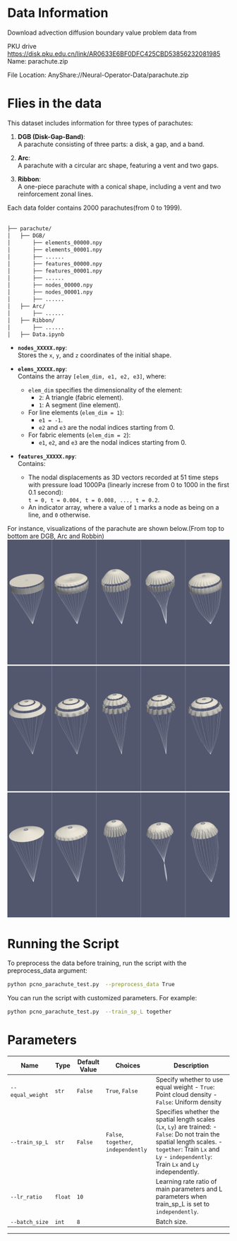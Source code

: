 # Data Information

Download advection diffusion boundary value problem  data from 

PKU drive
https://disk.pku.edu.cn/link/AR0633E6BF0DFC425CBD53856232081985
Name: parachute.zip

File Location: AnyShare://Neural-Operator-Data/parachute.zip

# Flies in the data
This dataset includes information for three types of parachutes:  

1. **DGB (Disk-Gap-Band)**:  
   A parachute consisting of three parts: a disk, a gap, and a band.  

2. **Arc**:  
   A parachute with a circular arc shape, featuring a vent and two gaps.  

3. **Ribbon**:  
   A one-piece parachute with a conical shape, including a vent and two reinforcement zonal lines.  

Each data folder contains 2000 parachutes(from 0 to 1999).
<pre style="white-space: pre-wrap;"><code>
├── parachute/
│   ├── DGB/
│       ├── elements_00000.npy
│       ├── elements_00001.npy
│       ├── ......
│       ├── features_00000.npy
│       ├── features_00001.npy
│       ├── ......
│       ├── nodes_00000.npy
│       ├── nodes_00001.npy
│       ├── ......
│   ├── Arc/
│       ├── ......
│   ├── Ribbon/
│       ├── ......
│   ├── Data.ipynb
</code></pre>

- **`nodes_XXXXX.npy`**:  
  Stores the `x`, `y`, and `z` coordinates of the initial shape.  

- **`elems_XXXXX.npy`**:  
  Contains the array `[elem_dim, e1, e2, e3]`, where:  
  - `elem_dim` specifies the dimensionality of the element:  
    - `2`: A triangle (fabric element).  
    - `1`: A segment (line element).  
  - For line elements (`elem_dim = 1`):  
    - `e1 = -1`.  
    - `e2` and `e3` are the nodal indices starting from 0.  
  - For fabric elements (`elem_dim = 2`):  
    - `e1`, `e2`, and `e3` are the nodal indices starting from 0.  

- **`features_XXXXX.npy`**:  
  Contains:  
  - The nodal displacements as 3D vectors recorded at 51 time steps with pressure load 1000Pa (linearly increse from 0 to 1000 in the first 0.1 second):  
    `t = 0, t = 0.004, t = 0.008, ..., t = 0.2`.  
  - An indicator array, where a value of `1` marks a node as being on a line, and `0` otherwise.  

For instance, visualizations of the parachute are shown below.(From top to bottom are DGB, Arc and Robbin)
![DGB](./readme_fig/DGB_sample.png)
![Arc](./readme_fig/Arc_sample.png)
![Robbin](./readme_fig/Robbin_sample.png)

# Running the Script
To preprocess the data before training, run the script with the preprocess_data argument:
```bash
python pcno_parachute_test.py  --preprocess_data True
```

You can run the script with customized parameters. For example:
```bash
python pcno_parachute_test.py  --train_sp_L together 
```


# Parameters

| Name             | Type    | Default Value | Choices                              | Description                                                                                                                                                                                                        |
| ---------------- | ------- | ------------- | ------------------------------------ | ------------------------------------------------------------------------------------------------------------------------------------------------------------------------------------------------------------------ |
| `--equal_weight` | `str`   |  `False`        | `True`, `False`           | Specify whether to use equal weight   - `True`: Point cloud density - `False`: Uniform density|
| `--train_sp_L`   | `str`   | `False`       | `False`, `together`, `independently` | Specifies whether the spatial length scales (`Lx`, `Ly`) are trained:  - `False`: Do not train the spatial length scales. - `together`: Train `Lx` and `Ly`  - `independently`: Train `Lx` and `Ly` independently. |                                               
| `--lr_ratio`     | `float` | `10`          |                                      | Learning rate ratio of main parameters and L parameters when train_sp_L is set to `independently`. |
| `--batch_size`     | `int` | `8`          |                                      | Batch size. |
---
